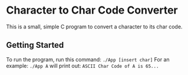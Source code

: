 # Character to Char Code Converter
This is a small, simple C program to convert a character to its char code.

## Getting Started
To run the program, run this command:
`./App [insert char]`
For an example:
`./App A`
will print out: `ASCII Char Code of A is 65...`
